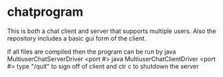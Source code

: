 chatprogram
===========

This is both a chat client and server that supports multiple users. Also the repository includes a basic gui form of the client.

If all files are compiled then the program can be run by 
java MultiuserChatServerDriver <port #>
java MultiuserChatClientDriver <host name ex localhost> <port #> <username>
type "/quit" to sign off of client and ctr c to shutdown the server
